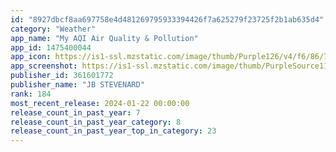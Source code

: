 ```yaml
---
id: "8927dbcf8aa697758e4d481269795933394426f7a625279f23725f2b1ab635d4"
category: "Weather"
app_name: "My AQI Air Quality & Pollution"
app_id: 1475400044
app_icon: https://is1-ssl.mzstatic.com/image/thumb/Purple126/v4/f6/86/74/f686744a-a099-b097-5cfa-730ee961dd0d/AppIcon-0-0-1x_U007emarketing-0-7-0-0-85-220.png/1024x1024bb.png
app_screenshot: https://is1-ssl.mzstatic.com/image/thumb/PurpleSource116/v4/9c/a0/9a/9ca09a5a-3359-63d6-d244-445fa4898671/4a4ed68d-6a0e-4b3d-9b6a-b744df35326f_APP_IPHONE_65_0_framed.png/1284x2778bb.png
publisher_id: 361601772
publisher_name: "JB STEVENARD"
rank: 184
most_recent_release: 2024-01-22 00:00:00
release_count_in_past_year: 7
release_count_in_past_year_category: 8
release_count_in_past_year_top_in_category: 23
---
```

